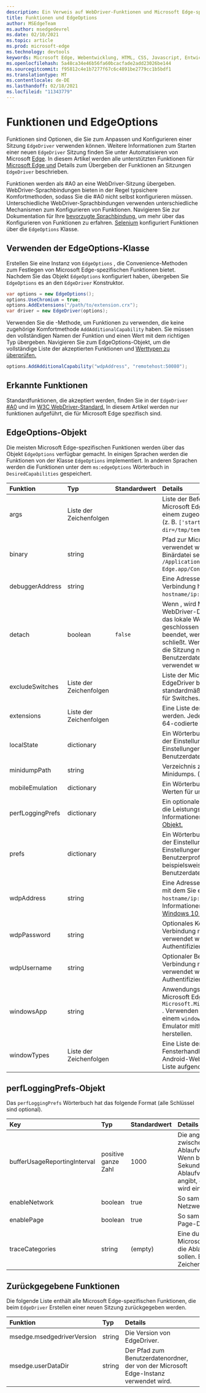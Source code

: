 ```yaml
---
description: Ein Verweis auf WebDriver-Funktionen und Microsoft Edge-spezifische Optionen, die von EdgeDriver (Chromium) unterstützt werden.
title: Funktionen und EdgeOptions
author: MSEdgeTeam
ms.author: msedgedevrel
ms.date: 02/10/2021
ms.topic: article
ms.prod: microsoft-edge
ms.technology: devtools
keywords: Microsoft Edge, Webentwicklung, HTML, CSS, Javascript, Entwickler, WebDriver, Selenium, Tests, Tools, Automatisierung, Test
ms.openlocfilehash: 5a48ca34e46b56fa60bcacfade2add23026be144
ms.sourcegitcommit: f95812c4e1b7277f67c6c4891be2779cc1b5bdf1
ms.translationtype: MT
ms.contentlocale: de-DE
ms.lasthandoff: 02/18/2021
ms.locfileid: "11343779"
---
```

# Funktionen und EdgeOptions  

Funktionen sind Optionen, die Sie zum Anpassen und Konfigurieren einer Sitzung `EdgeDriver` verwenden können.  Weitere Informationen zum Starten einer neuen `EdgeDriver` Sitzung finden Sie unter Automatisieren von Microsoft [Edge][WebdriverIndexAutomateMicrosoftEdgeChromium].  In diesem Artikel werden alle unterstützten Funktionen für [Microsoft Edge und][WebdriverIndexInstallMicrosoftEdgeChromium] Details zum Übergeben der Funktionen an Sitzungen `EdgeDriver` beschrieben.  

Funktionen werden als #A0 an eine WebDriver-Sitzung übergeben.  WebDriver-Sprachbindungen bieten in der Regel typsichere Komfortmethoden, sodass Sie die #A0 nicht selbst konfigurieren müssen.  Unterschiedliche WebDriver-Sprachbindungen verwenden unterschiedliche Mechanismen zum Konfigurieren von Funktionen.  Navigieren Sie zur Dokumentation für Ihre [bevorzugte Sprachbindung,][WebdriverIndexChooseWebdriverLanguageBinding] um mehr über das Konfigurieren von Funktionen zu erfahren.  [Selenium][SeleniumMain] konfiguriert Funktionen über die `EdgeOptions` Klasse.  

##  <a name="using-the-edgeoptions-class"></a>Verwenden der EdgeOptions-Klasse  

Erstellen Sie eine Instanz von `EdgeOptions` , die Convenience-Methoden zum Festlegen von Microsoft Edge-spezifischen Funktionen bietet.  Nachdem Sie das Objekt `EdgeOptions` konfiguriert haben, übergeben Sie `EdgeOptions` es an den `EdgeDriver` Konstruktor.  

```csharp
var options = new EdgeOptions();
options.UseChromium = true;
options.AddExtensions("/path/to/extension.crx");
var driver = new EdgeDriver(options);
```  

Verwenden Sie die -Methode, um Funktionen zu verwenden, die keine zugehörige Komfortmethode `AddAdditionalCapability` haben.  Sie müssen den vollständigen Namen der Funktion und einen Wert mit dem richtigen Typ übergeben.  Navigieren Sie zum EdgeOptions-Objekt, um die vollständige Liste der akzeptierten Funktionen und [Werttypen zu überprüfen.](#edgeoptions-object)  

```csharp
options.AddAdditionalCapability("wdpAddress", "remotehost:50080");
```  

##  <a name="recognized-capabilities"></a>Erkannte Funktionen  

Standardfunktionen, die akzeptiert werden, finden Sie in der `EdgeDriver` [#A0][SharedCapabilitiesSeleniumDocumentation] und im [W3C WebDriver-Standard.][CapabilitiesW3cWebdriver]  In diesem Artikel werden nur funktionen aufgeführt, die für Microsoft Edge spezifisch sind.  

## <a name="edgeoptions-object"></a>EdgeOptions-Objekt  

Die meisten Microsoft Edge-spezifischen Funktionen werden über das Objekt `EdgeOptions` verfügbar gemacht.  In einigen Sprachen werden die Funktionen von der Klasse `EdgeOptions` implementiert.  In anderen Sprachen werden die Funktionen unter dem `ms:edgeOptions` Wörterbuch in `DesiredCapabilities` gespeichert.  

| Funktion | Typ | Standardwert | Details |  
|:--- |:--- |:--- |:--- |  
| args | Liste der Zeichenfolgen |  | Liste der Befehlszeilenargumente, die beim Starten von Microsoft Edge verwendet werden.  Argumente mit einem zugeordneten Wert sollten durch ein Zeichen `=` \(z. B. `['start-maximized', 'user-data-dir=/tmp/temp_profile']` \) getrennt werden. |  
| binary | string |  | Pfad zur Microsoft Edge-Binärdatei, die \(unter macOS) verwendet werden soll, sollte der Pfad die eigentliche Binärdatei sein, nicht nur die App.  z. B. `/Applications/Microsoft Edge.app/Contents/MacOS/Microsoft Edge` \). |  
| debuggerAddress | string |  | Eine Adresse eines Debuggerservers, mit dem eine Verbindung hergestellt werden soll, z. B. `hostname/ip:port` `127.0.0.1:38947` . |
| detach | boolean | `false` | Wenn , wird Microsoft Edge beendet, wenn der WebDriver-Dienst heruntergefahren wird, auch wenn das lokale WebDriver-Ende die Sitzung `false` nicht geschlossen hat.  Wenn `true` , wird Microsoft Edge nur beendet, wenn das lokale WebDriver-Ende die Sitzung schließt.  Wenn `true` , und das lokale WebDriver-Ende die Sitzung nicht schließt, wird der temporäre Benutzerdatenordner, der von der Microsoft #A0 verwendet wird, nicht `EdgeDriver` bereinigt. |  
| excludeSwitches | Liste der Zeichenfolgen |  | Liste der Microsoft #A0 zum Ausschließen, dass EdgeDriver beim Starten von Microsoft Edge standardmäßig besteht.  Vermeiden Sie `--` das Präfix für Switches. |  
| extensions | Liste der Zeichenfolgen |  | Eine Liste der Erweiterungen, die beim Start installiert werden.  Jedes Element in der Liste sollte eine base-64-codierte gepackte Erweiterung \( `.crx` \) sein. |  
| localState | dictionary |  | Ein Wörterbuch mit jedem Eintrag, der aus dem Namen der Einstellung und dem Wert besteht.  Die Einstellungen werden auf die Datei "Lokaler Status" im Benutzerdatenordner angewendet. |  
| minidumpPath | string |  | Verzeichnis zum Speichern von Microsoft Edge-Minidumps.  \(Wird nur unter Linux unterstützt.\) |  
| mobileEmulation | dictionary |  | Ein Wörterbuch mit einem Wert für `deviceName` , oder Werten für und `deviceMetrics` `userAgent` . |  
| perfLoggingPrefs | dictionary |  | Ein optionales Wörterbuch, das die Einstellungen für die Leistungsprotokollierung angibt.  Weitere Informationen finden Sie unter [perfLoggingPrefs-Objekt.](#perfloggingprefs-object) |  
| prefs | dictionary |  | Ein Wörterbuch mit jedem Eintrag, der aus dem Namen der Einstellung und dem Wert besteht.  Die Einstellungen werden nur auf das verwendete Benutzerprofil angewendet.  Navigieren Sie beispielsweise zu der `Preferences` Datei im Benutzerdatenordner von Microsoft Edge. |  
| wdpAddress | string |  | Eine Adresse eines Windows Device Portal-Servers, mit dem Sie eine Verbindung herstellen, z. B. `hostname/ip:port`  `127.0.0.1:50080` .  Weitere Informationen finden Sie unter [Remotedebubugen – Windows 10-Geräte][DevtoolsRemoteDebuggingWindows]. |  
| wdpPassword | string |  | Optionales Kennwort, das beim Herstellen einer Verbindung mit einem Windows Device Portal-Server verwendet werden soll.  Erforderlich, wenn die Authentifizierung auf dem Server aktiviert ist. |  
| wdpUsername | string |  | Optionaler Benutzername, der beim Herstellen einer Verbindung mit einem Windows Device Portal-Server verwendet werden soll.  Erforderlich, wenn die Authentifizierung auf dem Server aktiviert ist. |  
| windowsApp | string |  | Anwendungsbenutzermodell-ID eines zu startende Microsoft Edge-App-Pakets, z. B. `Microsoft.MicrosoftEdge.Stable_8wekyb3d8bbwe!MSEDGE` .  Verwenden Sie dies, anstatt eine Verbindung mit einem `windowsApp` `binary` Windows 10X-Gerät oder Emulator mithilfe des Windows Device Portals zu herstellen. |  
| windowTypes | Liste der Zeichenfolgen |  | Eine Liste der Fenstertypen, die in der Liste der Fensterhandles angezeigt werden.  Für den Zugriff auf Android-Webview-Elemente müssen Sie `webview` in die Liste aufgenommen werden. |  

## <a name="perfloggingprefs-object"></a>perfLoggingPrefs-Objekt  

Das `perfLoggingPrefs` Wörterbuch hat das folgende Format \(alle Schlüssel sind optional\).  

| Key | Typ | Standardwert | Details |  
|:--- |:--- |:--- |:--- |  
| bufferUsageReportingInterval | positive ganze Zahl | 1000 | Die angeforderte Anzahl von Millisekunden zwischen DevTools-Ablaufverfolgungspufferverwendungsereignissen.  Wenn beispielsweise 1000, dann einmal pro Sekunde, DevTools meldet, wie voll der Ablaufverfolgungspuffer ist.  Wenn ein Bericht angibt, dass die Pufferauslastung 100 % beträgt, wird eine Warnung ausgegeben. |  
| enableNetwork | boolean | true | So sammeln Sie \(oder nicht)-Ereignisse aus der Netzwerkdomäne. |  
| enablePage | boolean | true | So sammeln Sie \(oder nicht)-Ereignisse aus der Page-Domäne. |  
| traceCategories | string | \(empty\) | Eine durch Kommas getrennte Zeichenfolge von Microsoft Edge-Ablaufverfolgungskategorien, für die Ablaufverfolgungsereignisse erfasst werden sollen.  Eine nicht bestimmte oder leere Zeichenfolge deaktiviert die Ablaufverfolgung. |  

##  <a name="returned-capabilities"></a>Zurückgegebene Funktionen  

Die folgende Liste enthält alle Microsoft Edge-spezifischen Funktionen, die beim `EdgeDriver` Erstellen einer neuen Sitzung zurückgegeben werden.  

| Funktion | Typ | Details |  
|:--- |:--- |:--- |  
| msedge.msedgedriverVersion | string | Die Version von EdgeDriver. |  
| msedge.userDataDir | string | Der Pfad zum Benutzerdatenordner, der von der Microsoft Edge-Instanz verwendet wird. |  

<!-- links -->  

[DevtoolsRemoteDebuggingWindows]: ../devtools-guide-chromium/remote-debugging/windows.md "Erste Schritte mit dem Remotedebugen von Windows 10-Geräten | Microsoft Docs"  
[WebdriverIndexChooseWebdriverLanguageBinding]: ./index.md#choose-a-webdriver-language-binding "Auswählen einer WebDriver-Sprachbindung – WebDriver (Chromium) | Microsoft Docs"
[WebdriverIndexAutomateMicrosoftEdgeChromium]: ./index.md#automate-microsoft-edge-chromium "Automatisieren von Microsoft Edge (Chromium) – WebDriver (Chromium) | Microsoft Docs"    
[WebdriverIndexInstallMicrosoftEdgeChromium]: ./index.md#install-microsoft-edge-chromium "Installieren von Microsoft Edge (Chromium) – WebDriver (Chromium) | Microsoft Docs"  

[SeleniumMain]: https://www.selenium.dev "SeleniumHQ-Browserautomatisierung"  
[SharedCapabilitiesSeleniumDocumentation]: https://www.selenium.dev/documentation/en/driver_idiosyncrasies/shared_capabilities/ "Freigegebene Funktionen | Selenium-Dokumentation"   

[CapabilitiesW3cWebdriver]: https://www.w3.org/TR/webdriver#capabilities "Funktionen – WebDriver-Spezifikations-| W3C"   
